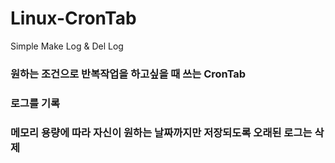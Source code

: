 # Linux-CronTab
Simple Make Log &amp; Del Log

### 원하는 조건으로 반복작업을 하고싶을 때 쓰는 CronTab

### 로그를 기록

### 메모리 용량에 따라 자신이 원하는 날짜까지만 저장되도록 오래된 로그는 삭제

